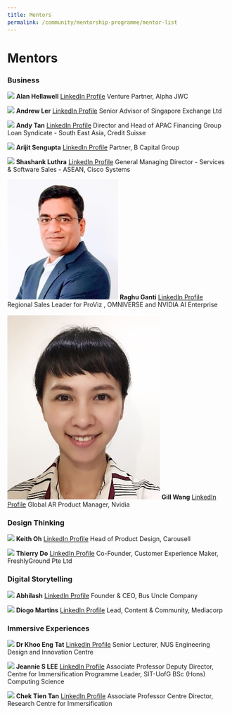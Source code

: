 ```yaml
---
title: Mentors
permalink: /community/mentorship-programme/mentor-list
---
```

# Mentors

### Business

![](/images/mentor-list/alan-hellawell_300x230px.jpg)
**Alan Hellawell**
[LinkedIn Profile](https://www.linkedin.com/in/alan-hellawell-96a3263/)
Venture Partner, Alpha JWC

![](/images/mentor-list/AndrewLer_300x230px-2.jpg)
**Andrew Ler**
[LinkedIn Profile](https://www.linkedin.com/in/andrew-ler-b042882b/)
Senior Advisor of Singapore Exchange Ltd

![](/images/mentor-list/AndyTan_300X230px.jpg)
**Andy Tan**
[LinkedIn Profile](https://www.linkedin.com/in/andytanyy/)
Director and Head of APAC Financing Group Loan Syndicate - South East Asia, Credit Suisse

![](/images/mentor-list/Arijit_Sengupta_300x230px.jpg)
**Arijit Sengupta**
[LinkedIn Profile](https://www.linkedin.com/in/arijit-sengupta/)
Partner, B Capital Group

![](/images/mentor-list/shashankluthra.jpg)
**Shashank Luthra**
[LinkedIn Profile](https://www.linkedin.com/in/shashankluthra)
General Managing Director -  Services & Software Sales - ASEAN, Cisco Systems

![](/images/raghuganti2.png)
**Raghu Ganti**
[LinkedIn Profile](https://www.linkedin.com/in/rganti9)
Regional Sales Leader for ProViz , OMNIVERSE and NVIDIA AI Enterprise

![](/images/mentor-list/gillwang2.png)
**Gill Wang**
[LinkedIn Profile](https://www.linkedin.com/in/gill-wang-39116a15a/)
Global AR Product Manager, Nvidia


### Design Thinking

![](/images/mentor-list/Keith-Oh_color-300x230px.jpg)
**Keith Oh**
[LinkedIn Profile](https://www.linkedin.com/in/keithoh/)
Head of Product Design, Carousell

![](/images/mentor-list/Thierry-Do_300x230px.jpg)
**Thierry Do**
[LinkedIn Profile](https://sg.linkedin.com/in/thierry-do)
Co-Founder, Customer Experience Maker, FreshlyGround Pte Ltd

### Digital Storytelling

![](/images/mentor-list/Abhilash-Murthy_300X230px.jpg)
**Abhilash**
[LinkedIn Profile](https://www.linkedin.com/in/abhilashmurthy/)
Founder & CEO, Bus Uncle Company

![](/images/mentor-list/DiogoMartins_300x230px.jpg)
**Diogo Martins**
[LinkedIn Profile](https://www.linkedin.com/in/diogocordesanicetomartins/)
Lead, Content & Community, Mediacorp


### Immersive Experiences

![](/images/mentor-list/Khoo-Eng-Tat_300x230px.jpg)
**Dr Khoo Eng Tat**
[LinkedIn Profile](https://www.linkedin.com/in/eng-tat-khoo-6061311a/)
Senior Lecturer, NUS Engineering Design and Innovation Centre

![](/images/mentor-list/Dr_Jeannie_Lee.jpg)
**Jeannie S LEE**
[LinkedIn Profile](https://www.linkedin.com/in/jeannieleesa)
Associate Professor
Deputy Director, Centre for Immersification
Programme Leader, SIT-UofG BSc (Hons) Computing Science

![](/images/mentor-list/Dr_Tan_Chek_Tien_50.jpg)
**Chek Tien Tan**
[LinkedIn Profile](https://www.linkedin.com/in/chek-tien-tan-b48aba14)
Associate Professor Centre Director, Research Centre for Immersification